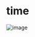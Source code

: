 # time
![image](https://github.com/Sardar-Sadiq/time/assets/119177243/eaa46416-a8f9-43df-85f7-64d4a0d14b69)
